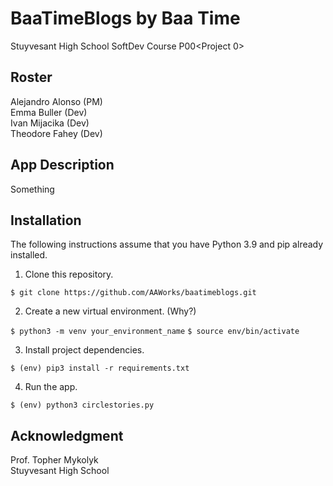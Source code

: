 # BaaTimeBlogs by Baa Time
Stuyvesant High School SoftDev Course P00&lt;Project 0>

## Roster
Alejandro Alonso (PM)<br>
Emma Buller (Dev)<br>
Ivan Mijacika (Dev)<br>
Theodore Fahey (Dev)

## App Description
Something

## Installation
The following instructions assume that you have Python 3.9 and pip already installed.

1. Clone this repository.

`$ git clone https://github.com/AAWorks/baatimeblogs.git`

2. Create a new virtual environment. (Why?)

`$ python3 -m venv your_environment_name`
`$ source env/bin/activate`

3. Install project dependencies.

`$ (env) pip3 install -r requirements.txt`

4. Run the app.

`$ (env) python3 circlestories.py`


## Acknowledgment
Prof. Topher Mykolyk <br>
Stuyvesant High School
